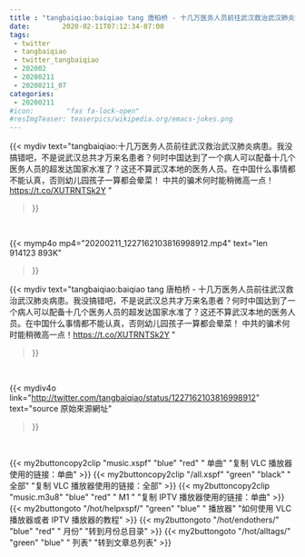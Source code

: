 ```yaml
---
title : "tangbaiqiao:baiqiao tang 唐柏桥 - 十几万医务人员前往武汉救治武汉肺炎病患。我没搞错吧，不是说武汉总共才万来名患者？何时中国达到了一个病人可以配备十几个医务人员的超发达国家水准了？这还不算武汉本地的医务人员。在中国什么事情都不能认真，否则幼儿园孩子一算都会晕菜！ 中共的骗术何时能稍微高一点！https://t.co/XUTRNTSk2Y "
date:        2020-02-11T07:12:34-07:00
tags:
 - twitter
 - tangbaiqiao
 - twitter_tangbaiqiao
 - 202002
 - 20200211
 - 20200211_07
categories:
 - 20200211
#icon:        "fas fa-lock-open"
#resImgTeaser: teaserpics/wikipedia.org/emacs-jokes.png
---
```


{{< mydiv text="tangbaiqiao:十几万医务人员前往武汉救治武汉肺炎病患。我没搞错吧，不是说武汉总共才万来名患者？何时中国达到了一个病人可以配备十几个医务人员的超发达国家水准了？这还不算武汉本地的医务人员。在中国什么事情都不能认真，否则幼儿园孩子一算都会晕菜！ 中共的骗术何时能稍微高一点！https://t.co/XUTRNTSk2Y "
>}}
<br>


{{< mymp4o mp4="20200211_1227162103816998912.mp4"
text="len 914123    893K"
>}}


{{< mydiv text="tangbaiqiao:baiqiao tang 唐柏桥 - 十几万医务人员前往武汉救治武汉肺炎病患。我没搞错吧，不是说武汉总共才万来名患者？何时中国达到了一个病人可以配备十几个医务人员的超发达国家水准了？这还不算武汉本地的医务人员。在中国什么事情都不能认真，否则幼儿园孩子一算都会晕菜！ 中共的骗术何时能稍微高一点！https://t.co/XUTRNTSk2Y "
>}}
<br>

{{< mydiv4o link="http://twitter.com/tangbaiqiao/status/1227162103816998912"
text="source 原始來源網址"
>}}


<br>



{{< my2buttoncopy2clip "music.xspf"        "blue"   "red"    " 单曲"  "复制 VLC 播放器使用的链接：单曲" >}} {{< my2buttoncopy2clip "/all.xspf"         "green"  "black"  " 全部"  "复制 VLC 播放器使用的链接：全部" >}} {{< my2buttoncopy2clip "music.m3u8"        "blue"   "red"    " M1 "    "复制 IPTV 播放器使用的链接：单曲" >}} {{< my2buttongoto      "/hot/helpxspf/"    "green"  "blue"   " 播放器" "如何使用 VLC 播放器或者 IPTV 播放器的教程" >}} {{< my2buttongoto      "/hot/endothers/"   "blue"   "red"    " 月份"   "转到月份总目录" >}} {{< my2buttongoto      "/hot/alltags/"     "green"  "blue"   " 列表"   "转到文章总列表" >}} 
